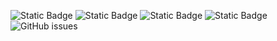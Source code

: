![Static Badge](https://img.shields.io/badge/blacklists-61-000000) ![Static Badge](https://img.shields.io/badge/blacklisted-2971398-cc0000) ![Static Badge](https://img.shields.io/badge/whitelisted-2254-00CC00) ![Static Badge](https://img.shields.io/badge/streaming_blacklist-28107-000000) ![GitHub issues](https://img.shields.io/github/issues/fabriziosalmi/blacklists)
